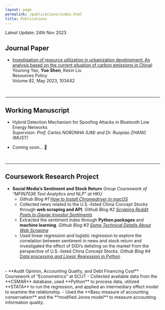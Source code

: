 ```yaml
---
layout: page
permalink: /publications/index.html
title: Publications
---
```


Latest Update: 24th Nov 2023

## Journal Paper

- [Investigation of resource utilization in urbanization development: An analysis based on the current situation of carbon emissions in China](https://www.sciencedirect.com/science/article/abs/pii/S0301420723001502))<br>Yourong Yao, **Yue Shen**, Kexin Liu<br>Resources Policy<br>Volume 82, May 2023, 103442

  <br>

---

## Working Manuscript

- Hybrid Detection Mechanism for Spoofing Attacks in Bluetooth Low Energy Networks<br>*Supervisor: Prof. Carlos NORONHA (UM) and Dr. Ruopiao ZHANG (MUST)*
- Coming soon... 🚀

  <br>

---

## Coursework Research Project

- **Social Media’s Sentiment and Stock Return** *Group Coursework of “MFIN7036 Text Analytics and NLP” at HKU*
  - *Github Blog #1 [How to Install Chromedriver in macOS](https://buehlmaier.github.io/MFIN7036-student-blog-2023-02/how-to-install-chromedriver-in-macos-by-group-nlp-intelligence.html)*
  - Collected news related to the U.S.-listed China Concept Stocks through **web scraping and API**. *Github Blog #2 [Scraping Reddit Posts to Gauge Investor Sentiments](https://buehlmaier.github.io/MFIN7036-student-blog-2023-02/scraping-reddit-posts-to-gauge-investor-sentiments-by-group-nlp-intelligence.html)*
  - Extracted the sentiment index through **Python packages** and **machine learning**. *Github Blog #3 [Some Technical Details About Web Scraping](https://buehlmaier.github.io/MFIN7036-student-blog-2023-02/some-technical-details-about-web-scraping-by-group-nlp-intelligence.html)*
  - Used linear regression and logistic regression to explore the correlation between sentiment in news and stock return and investigated the effect of DiDi’s delisting on the market from the perspective of U.S.-listed China Concept Stocks. *Github Blog #4 [Data processing and Linear Regression in Python](https://buehlmaier.github.io/MFIN7036-student-blog-2023-02/data-processing-and-linear-regression-in-python-by-group-nlp-intelligence.html)*
<br>
- **Audit Opinion, Accounting Quality, and Debt Financing Cost**<br>Coursework of “Econometrics” at SCUT
  - Collected available data from the **CSMAR** database, used **Python** to process data, utilized **STATA** to run the regression, and applied an intermediary effect model to examine the relationship.
  - Used the **Basu measure of accounting conservatism** and the **modified Jones model** to measure accounting information quality.

  <br>
